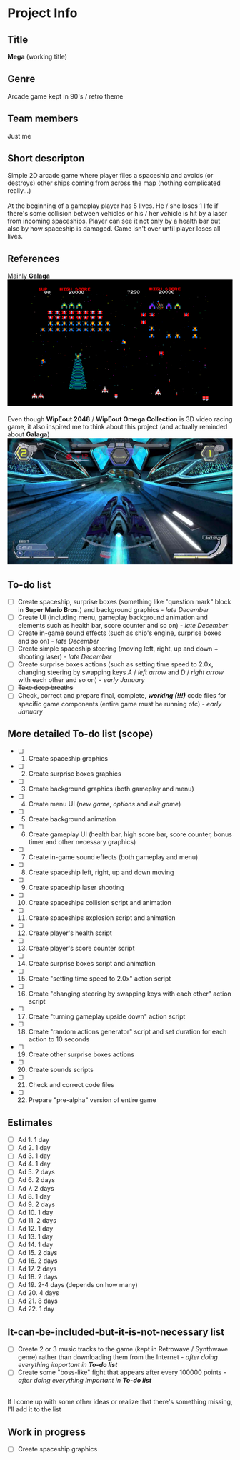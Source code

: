 # Project Info

## Title
**Mega** (working title)

## Genre
Arcade game kept in 90's / retro theme

## Team members
Just me

## Short descripton
Simple 2D arcade game where player flies a spaceship and avoids (or destroys) other ships coming from across the map (nothing complicated really...)
<br />
<br />
At the beginning of a gameplay player has 5 lives. He / she loses 1 life if there's some collision between vehicles or his / her vehicle is hit by a laser from incoming spaceships. Player can see it not only by a health bar but also by how spaceship is damaged. Game isn't over until player loses all lives.

## References
Mainly **Galaga**<br />
![Galaga](https://raw.githubusercontent.com/mcelewski/stationary-engines/master/Pictures/Galaga.png)<br /><br />
Even though **WipEout 2048** / **WipEout Omega Collection** is 3D video racing game, it also inspired me to think about this project (and actually reminded about **Galaga**)<br />
![WipEout](https://raw.githubusercontent.com/mcelewski/stationary-engines/master/Pictures/WipEout.png)

## To-do list
- [ ] Create spaceship, surprise boxes (something like "question mark" block in **Super Mario Bros.**) and background graphics - *late December*
- [ ] Create UI (including menu, gameplay background animation and elements such as health bar, score counter and so on) - *late December*
- [ ] Create in-game sound effects (such as ship's engine, surprise boxes and so on) - *late December*
- [ ] Create simple spaceship steering (moving left, right, up and down + shooting laser) - *late December*
- [ ] Create surprise boxes actions (such as setting time speed to 2.0x, changing steering by swapping keys *A* / *left arrow* and *D* / *right arrow* with each other and so on) - *early January*
- [ ] ~~Take deep breaths~~
- [ ] Check, correct and prepare final, complete, **_working (!!!)_** code files for specific game components (entire game must be running ofc) - *early January*

## More detailed To-do list (scope)
- [ ] 1. Create spaceship graphics
- [ ] 2. Create surprise boxes graphics
- [ ] 3. Create background graphics (both gameplay and menu)
- [ ] 4. Create menu UI (*new game*, *options* and *exit game*)
- [ ] 5. Create background animation
- [ ] 6. Create gameplay UI (health bar, high score bar, score counter, bonus timer and other necessary graphics)
- [ ] 7. Create in-game sound effects (both gameplay and menu)
- [ ] 8. Create spaceship left, right, up and down moving
- [ ] 9. Create spaceship laser shooting
- [ ] 10. Create spaceships collision script and animation
- [ ] 11. Create spaceships explosion script and animation
- [ ] 12. Create player's health script
- [ ] 13. Create player's score counter script
- [ ] 14. Create surprise boxes script and animation
- [ ] 15. Create "setting time speed to 2.0x" action script
- [ ] 16. Create "changing steering by swapping keys with each other" action script
- [ ] 17. Create "turning gameplay upside down" action script
- [ ] 18. Create "random actions generator" script and set duration for each action to 10 seconds
- [ ] 19. Create other surprise boxes actions
- [ ] 20. Create sounds scripts
- [ ] 21. Check and correct code files
- [ ] 22. Prepare "pre-alpha" version of entire game

## Estimates
- [ ] Ad 1. 1 day
- [ ] Ad 2. 1 day
- [ ] Ad 3. 1 day
- [ ] Ad 4. 1 day
- [ ] Ad 5. 2 days
- [ ] Ad 6. 2 days
- [ ] Ad 7. 2 days
- [ ] Ad 8. 1 day
- [ ] Ad 9. 2 days
- [ ] Ad 10. 1 day
- [ ] Ad 11. 2 days
- [ ] Ad 12. 1 day
- [ ] Ad 13. 1 day
- [ ] Ad 14. 1 day
- [ ] Ad 15. 2 days
- [ ] Ad 16. 2 days
- [ ] Ad 17. 2 days
- [ ] Ad 18. 2 days
- [ ] Ad 19. 2-4 days (depends on how many)
- [ ] Ad 20. 4 days
- [ ] Ad 21. 8 days
- [ ] Ad 22. 1 day

## It-can-be-included-but-it-is-not-necessary list
- [ ] Create 2 or 3 music tracks to the game (kept in Retrowave / Synthwave genre) rather than downloading them from the Internet - *after doing everything important in **To-do list***
- [ ] Create some "boss-like" fight that appears after every 100000 points - *after doing everything important in **To-do list***
<br />
If I come up with some other ideas or realize that there's something missing, I'll add it to the list

## Work in progress
- [ ] Create spaceship graphics
